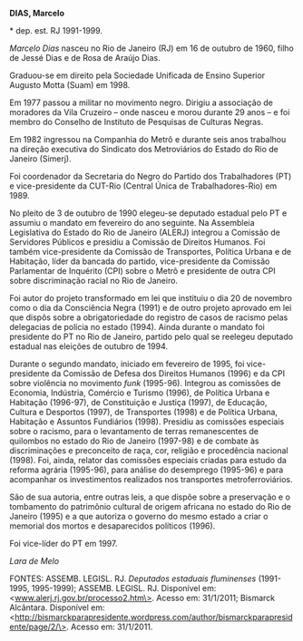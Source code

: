 **DIAS, Marcelo**

\* dep. est. RJ 1991-1999.

*Marcelo Dias* nasceu no Rio de Janeiro (RJ) em 16 de outubro de 1960,
filho de Jessé Dias e de Rosa de Araújo Dias.

Graduou-se em direito pela Sociedade Unificada de Ensino Superior
Augusto Motta (Suam) em 1998.

Em 1977 passou a militar no movimento negro. Dirigiu a associação de
moradores da Vila Cruzeiro – onde nasceu e morou durante 29 anos – e foi
membro do Conselho de Instituto de Pesquisas de Culturas Negras.

Em 1982 ingressou na Companhia do Metrô e durante seis anos trabalhou na
direção executiva do Sindicato dos Metroviários do Estado do Rio de
Janeiro (Simerj).

Foi coordenador da Secretaria do Negro do Partido dos Trabalhadores (PT)
e vice-presidente da CUT-Rio (Central Única de Trabalhadores-Rio) em
1989.

No pleito de 3 de outubro de 1990 elegeu-se deputado estadual pelo PT e
assumiu o mandato em fevereiro do ano seguinte. Na Assembleia
Legislativa do Estado do Rio de Janeiro (ALERJ) integrou a Comissão de
Servidores Públicos e presidiu a Comissão de Direitos Humanos. Foi
também vice-presidente da Comissão de Transportes, Política Urbana e de
Habitação, líder da bancada do partido, vice-presidente da Comissão
Parlamentar de Inquérito (CPI) sobre o Metrô e presidente de outra CPI
sobre discriminação racial no Rio de Janeiro.

Foi autor do projeto transformado em lei que instituiu o dia 20 de
novembro como o dia da Consciência Negra (1991) e de outro projeto
aprovado em lei que dispôs sobre a obrigatoriedade do registro de casos
de racismo pelas delegacias de polícia no estado (1994). Ainda durante o
mandato foi presidente do PT no Rio de Janeiro, partido pelo qual se
reelegeu deputado estadual nas eleições de outubro de 1994.

Durante o segundo mandato, iniciado em fevereiro de 1995, foi
vice-presidente da Comissão de Defesa dos Direitos Humanos (1996) e da
CPI sobre violência no movimento *funk* (1995-96). Integrou as comissões
de Economia, Indústria, Comércio e Turismo (1996), de Política Urbana e
Habitação (1996-97), de Constituição e Justiça (1997), de Educação,
Cultura e Desportos (1997), de Transportes (1998) e de Política Urbana,
Habitação e Assuntos Fundiários (1998). Presidiu as comissões especiais
sobre o racismo, para o levantamento de terras remanescentes de
quilombos no estado do Rio de Janeiro (1997-98) e de combate às
discriminações e preconceito de raça, cor, religião e procedência
nacional (1998). Foi, ainda, relator das comissões especiais criadas
para estudo da reforma agrária (1995-96), para análise do desemprego
(1995-96) e para acompanhar os investimentos realizados nos transportes
metroferroviários.

São de sua autoria, entre outras leis, a que dispõe sobre a preservação
e o tombamento do patrimônio cultural de origem africana no estado do
Rio de Janeiro (1995) e a que autoriza o governo do mesmo estado a criar
o memorial dos mortos e desaparecidos políticos (1996).

Foi vice-líder do PT em 1997.

*Lara de Melo*

FONTES: ASSEMB. LEGISL. RJ. *Deputados estaduais fluminenses*
(1991-1995, 1995-1999); ASSEMB. LEGISL. RJ. Disponível em:
\<www.alerj.rj.gov.br/processo2.htm\>. Acesso em: 31/1/2011; Bismarck
Alcântara. Disponível em:
\<http://bismarckparapresidente.wordpress.com/author/bismarckparapresidente/page/2/\>.
Acesso em: 31/1/2011.
